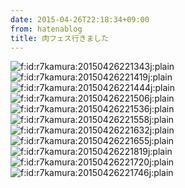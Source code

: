 ```yaml
---
date: 2015-04-26T22:18:34+09:00
from: hatenablog
title: 肉フェス行きました
---
```


<p><img src="http://cdn-ak.f.st-hatena.com/images/fotolife/r/r7kamura/20150426/20150426221343.jpg" alt="f:id:r7kamura:20150426221343j:plain" /> <img src="http://cdn-ak.f.st-hatena.com/images/fotolife/r/r7kamura/20150426/20150426221419.jpg" alt="f:id:r7kamura:20150426221419j:plain" /> <img src="http://cdn-ak.f.st-hatena.com/images/fotolife/r/r7kamura/20150426/20150426221444.jpg" alt="f:id:r7kamura:20150426221444j:plain" /> <img src="http://cdn-ak.f.st-hatena.com/images/fotolife/r/r7kamura/20150426/20150426221506.jpg" alt="f:id:r7kamura:20150426221506j:plain" /> <img src="http://cdn-ak.f.st-hatena.com/images/fotolife/r/r7kamura/20150426/20150426221536.jpg" alt="f:id:r7kamura:20150426221536j:plain" /> <img src="http://cdn-ak.f.st-hatena.com/images/fotolife/r/r7kamura/20150426/20150426221558.jpg" alt="f:id:r7kamura:20150426221558j:plain" /> <img src="http://cdn-ak.f.st-hatena.com/images/fotolife/r/r7kamura/20150426/20150426221632.jpg" alt="f:id:r7kamura:20150426221632j:plain" /> <img src="http://cdn-ak.f.st-hatena.com/images/fotolife/r/r7kamura/20150426/20150426221655.jpg" alt="f:id:r7kamura:20150426221655j:plain" /> <img src="http://cdn-ak.f.st-hatena.com/images/fotolife/r/r7kamura/20150426/20150426221819.jpg" alt="f:id:r7kamura:20150426221819j:plain" /> <img src="http://cdn-ak.f.st-hatena.com/images/fotolife/r/r7kamura/20150426/20150426221720.jpg" alt="f:id:r7kamura:20150426221720j:plain" /> <img src="http://cdn-ak.f.st-hatena.com/images/fotolife/r/r7kamura/20150426/20150426221746.jpg" alt="f:id:r7kamura:20150426221746j:plain" /></p>
